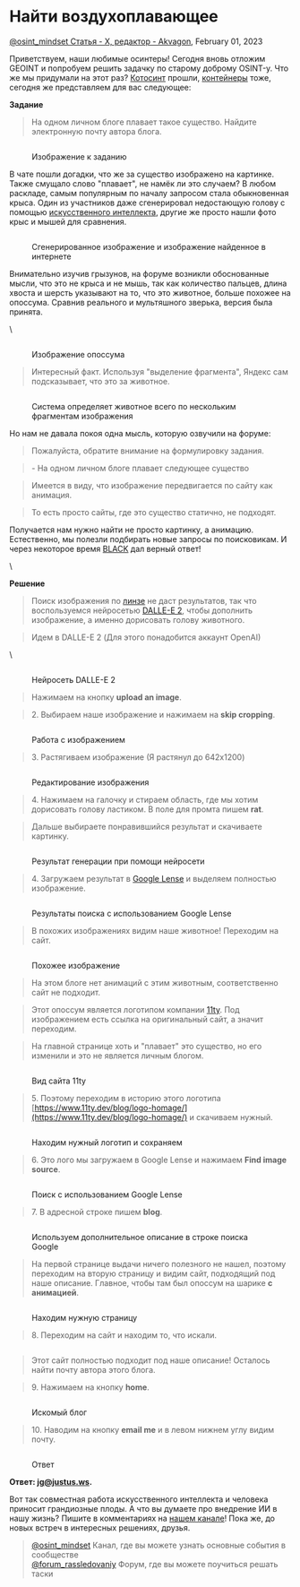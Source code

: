 # Найти воздухоплавающее

[@osint\_mindset Статья - X, редактор - Akvagon](https://t.me/osint\_mindset), February 01, 2023

Приветствуем, наши любимые осинтеры! Сегодня вновь отложим GEOINT и попробуем решить задачку по старому доброму OSINT-у. Что же мы придумали на этот раз? [Котосинт](https://osint-mindset.gitbook.io/cases/kotosint-ili-slabo-naiti-kota-v-turcii) прошли, [контейнеры](https://osint-mindset.gitbook.io/cases/o-more-more...) тоже, сегодня же представляем для вас следующее:

**Задание**

> На одном личном блоге плавает такое существо. Найдите электронную почту автора блога.

<figure><img src="https://telegra.ph/file/7e84cfb8c6672f41ca072.jpg" alt=""><figcaption><p>Изображение к заданию</p></figcaption></figure>

В чате пошли догадки, что же за существо изображено на картинке. Также смущало слово "плавает", не намёк ли это случаем? В любом раскладе, самым популярным по началу запросом стала обыкновенная крыса. Один из участников даже сгенерировал недостающую голову с помощью [искусственного интеллекта](https://openai.com/dall-e-2/), другие же просто нашли фото крыс и мышей для сравнения.

<figure><img src="https://telegra.ph/file/c00ec5418bea24cd97121.jpg" alt=""><figcaption><p>Сгенерированное изображение и изображение найденное в интернете</p></figcaption></figure>

Внимательно изучив грызунов, на форуме возникли обоснованные мысли, что это не крыса и не мышь, так как количество пальцев, длина хвоста и шерсть указывают на то, что это животное, больше похожее на опоссума. Сравнив реального и мультяшного зверька, версия была принята.

\


<figure><img src="https://telegra.ph/file/1aa7f6cc30047306d01ec.jpg" alt=""><figcaption><p>Изображение опоссума</p></figcaption></figure>

> Интересный факт. Используя "выделение фрагмента", Яндекс сам подсказывает, что это за животное.

<figure><img src="https://telegra.ph/file/1c03ae7f83e6310fe8058.png" alt=""><figcaption><p>Система определяет животное всего по нескольким фрагментам изображения</p></figcaption></figure>

Но нам не давала покоя одна мысль, которую озвучили на форуме:

> Пожалуйста, обратите внимание на формулировку задания.

> \- На одном личном блоге плавает следующее существо

> Имеется в виду, что изображение передвигается по сайту как анимация.

> То есть просто сайты, где это существо статично, не подходят.

Получается нам нужно найти не просто картинку, а анимацию. Естественно, мы полезли подбирать новые запросы по поисковикам. И через некоторое время [BLACK](https://t.me/blacktiesz) дал верный ответ!

\


**Решение**

> Поиск изображения по [линзе](https://images.google.ru/) не даст результатов, так что воспользуемся нейросетью [DALLE-E 2](https://openai.com/dall-e-2/), чтобы дополнить изображение, а именно дорисовать голову животного.

> Идем в DALLE-E 2 (Для этого понадобится аккаунт OpenAI)

\


<figure><img src="https://telegra.ph/file/3955998235da5da10f0d9.jpg" alt=""><figcaption><p>Нейросеть DALLE-E 2</p></figcaption></figure>

> Нажимаем на кнопку **upload an image**.

> 2\. Выбираем наше изображение и нажимаем на **skip cropping**.

<figure><img src="https://telegra.ph/file/7fb1a001897b06806d1ef.jpg" alt=""><figcaption><p>Работа с изображением</p></figcaption></figure>

> 3\. Растягиваем изображение (Я растянул до 642x1200)

<figure><img src="https://telegra.ph/file/c251d994d37e0420a48bc.jpg" alt=""><figcaption><p>Редактирование изображения</p></figcaption></figure>

> 4\. Нажимаем на галочку и стираем область, где мы хотим дорисовать голову ластиком. В поле для промта пишем **rat**.

> Дальше выбираете понравившийся результат и скачиваете картинку.

<figure><img src="https://telegra.ph/file/da34dae729895bfb35cbd.png" alt=""><figcaption><p>Результат генерации при помощи нейросети</p></figcaption></figure>

> 4\. Загружаем результат в [Google Lense](https://images.google.ru/) и выделяем полностью изображение.

<figure><img src="https://telegra.ph/file/e2459f7f2edf8753e18a6.jpg" alt=""><figcaption><p>Результаты поиска с использованием Google Lense</p></figcaption></figure>

> В похожих изображениях видим наше животное! Переходим на сайт.

<figure><img src="https://telegra.ph/file/92f9df0d8e596f4324fb6.jpg" alt=""><figcaption><p>Похожее изображение</p></figcaption></figure>

> На этом блоге нет анимаций с этим животным, соответственно сайт не подходит.

> Этот опоссум является логотипом компании [11ty](https://www.11ty.dev/blog/logo-homage/). Под изображением есть ссылка на оригинальный сайт, а значит переходим.

> На главной странице хоть и "плавает" это существо, но его изменили и это не является личным блогом.

<figure><img src="https://telegra.ph/file/5cd4509d9c428afd5bb98.gif" alt=""><figcaption><p>Вид сайта 11ty</p></figcaption></figure>

> 5\. Поэтому переходим в историю этого логотипа [https://www.11ty.dev/blog/logo-homage/](https://www.11ty.dev/blog/logo-homage/) и скачиваем нужный.

<figure><img src="https://telegra.ph/file/4e20b7e8de92e226b7e1c.png" alt=""><figcaption><p>Находим нужный логотип и сохраняем</p></figcaption></figure>

> 6\. Это лого мы загружаем в Google Lense и нажимаем **Find image source**.

<figure><img src="https://telegra.ph/file/575121813d489c0bb3472.jpg" alt=""><figcaption><p>Поиск с использованием Google Lense</p></figcaption></figure>

> 7\. В адресной строке пишем **blog**.

<figure><img src="https://telegra.ph/file/d074a1feb6ed4604d8a3e.png" alt=""><figcaption><p>Используем дополнительное описание в строке поиска Google</p></figcaption></figure>

> На первой странице выдачи ничего полезного не нашел, поэтому переходим на вторую страницу и видим сайт, подходящий под наше описание. Главное, чтобы там был опоссум на шарике **с анимацией**.

<figure><img src="https://telegra.ph/file/de34b883a481983b123c4.jpg" alt=""><figcaption><p>Находим нужную страницу</p></figcaption></figure>

> 8\. Переходим на сайт и находим то, что искали.

<figure><img src="https://telegra.ph/file/95072663c2d281385363b.gif" alt=""><figcaption></figcaption></figure>

> Этот сайт полностью подходит под наше описание! Осталось найти почту автора этого блога.

> 9\. Нажимаем на кнопку **home**.

<figure><img src="https://telegra.ph/file/a756c2f2a24414bd50b29.png" alt=""><figcaption><p>Искомый блог</p></figcaption></figure>

> 10\. Наводим на кнопку **email me** и в левом нижнем углу видим почту.

<figure><img src="https://telegra.ph/file/ede57ecb54952c902b908.jpg" alt=""><figcaption><p>Ответ</p></figcaption></figure>

**Ответ: jg@justus.ws.**

Вот так совместная работа искусственного интеллекта и человека приносит грандиозные плоды. А что вы думаете про внедрение ИИ в нашу жизнь? Пишите в комментариях на [нашем канале](https://t.me/osint\_mindset)! Пока же, до новых встреч в интересных решениях, друзья.

> [@osint\_mindset](https://t.me/osint\_mindset) Канал, где вы можете узнать основные события в сообществе[\
> @forum\_rassledovaniy](https://t.me/+GMxoDCvLO0k0MWRi) Форум, где вы можете поучиться решать таски
